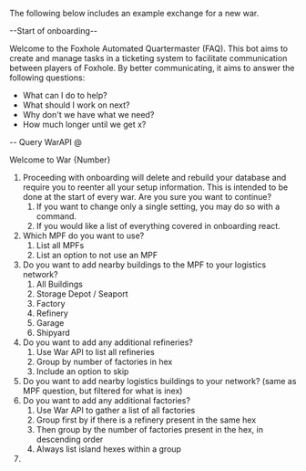 The following below includes an example exchange for a new war.

--Start of onboarding--

Welcome to the Foxhole Automated Quartermaster (FAQ). This bot aims to create and manage tasks in a ticketing system to
facilitate communication between players of Foxhole. By better communicating, it aims to answer the following questions:

* What can I do to help?
* What should I work on next?
* Why don't we have what we need?
* How much longer until we get x?

-- Query WarAPI @

Welcome to War {Number}

1. Proceeding with onboarding will delete and rebuild your database and require you to reenter all your setup
   information. This is intended to be done at the start of every war. Are you sure you want to continue?
    1. If you want to change only a single setting, you may do so with a command.
    2. If you would like a list of everything covered in onboarding react.
2. Which MPF do you want to use?
    1. List all MPFs
    2. List an option to not use an MPF
3. Do you want to add nearby buildings to the MPF to your logistics network?
    1. All Buildings
    2. Storage Depot / Seaport
    3. Factory
    4. Refinery
    5. Garage
    6. Shipyard
4. Do you want to add any additional refineries?
    1. Use War API to list all refineries
    2. Group by number of factories in hex
    3. Include an option to skip
5. Do you want to add nearby logistics buildings to your network? (same as MPF question, but filtered for what is inex)
6. Do you want to add any additional factories?
    1. Use War API to gather a list of all factories
    2. Group first by if there is a refinery present in the same hex
    3. Then group by the number of factories present in the hex, in descending order
    4. Always list island hexes within a group
7. 
